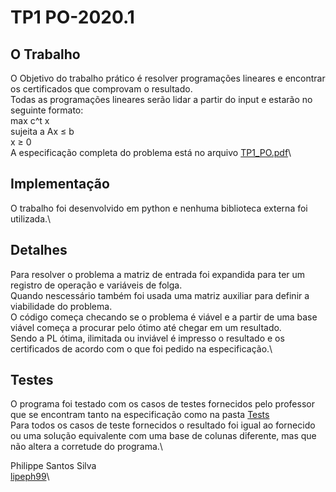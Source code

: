 # TP1 PO-2020.1
 ## O Trabalho
  O Objetivo do trabalho prático é resolver programações lineares e encontrar os certificados que comprovam o resultado.\
  Todas as programações lineares serão lidar a partir do input e estarão no seguinte formato:\
  max c^t x\
  sujeita a Ax ≤ b\
  x ≥ 0\
  A especificação completa do problema está no arquivo [TP1_PO.pdf](https://github.com/lipeph99/PO-2020.1/tree/main/TP1/TP1_PO.pdf)\

 ## Implementação
  O trabalho foi desenvolvido em python e nenhuma biblioteca externa foi utilizada.\

 ## Detalhes
  Para resolver o problema a matriz de entrada foi expandida para ter um registro de operação e variáveis de folga.\
  Quando nescessário também foi usada uma matriz auxiliar para definir a viabilidade do problema.\
  O código começa checando se o problema é viável e a partir de uma base viável começa a procurar pelo ótimo até chegar em um resultado.\
  Sendo a PL ótima, ilimitada ou inviável é impresso o resultado e os certificados de acordo com o que foi pedido na especificação.\

 ## Testes
  O programa foi testado com os casos de testes fornecidos pelo professor que se encontram tanto na especificação como na pasta [Tests](https://github.com/lipeph99/PO-2020.1/tree/main/TP1/Tests)\
  Para todos os casos de teste fornecidos o resultado foi igual ao fornecido ou uma solução equivalente com uma base de colunas diferente, mas que não altera a corretude do programa.\


 Philippe Santos Silva\
 [lipeph99](https://github.com/lipeph99)\

